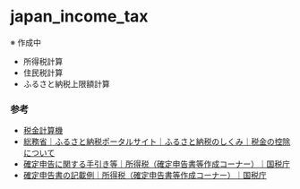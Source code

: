 # japan_income_tax

※ 作成中

- 所得税計算
- 住民税計算
- ふるさと納税上限額計算

### 参考

- [税金計算機](http://www.zeikin5.com/calc/)
- [総務省｜ふるさと納税ポータルサイト｜ふるさと納税のしくみ｜税金の控除について](http://www.soumu.go.jp/main_sosiki/jichi_zeisei/czaisei/czaisei_seido/furusato/mechanism/deduction.html)
- [確定申告に関する手引き等｜所得税（確定申告書等作成コーナー）｜国税庁](https://www.nta.go.jp/tetsuzuki/shinkoku/shotoku/tebiki2015/index.htm)
- [確定申告書の記載例｜所得税（確定申告書等作成コーナー）｜国税庁](https://www.nta.go.jp/tetsuzuki/shinkoku/shotoku/kisairei2015/index.htm)

